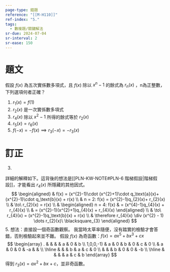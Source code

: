 ```yaml
---
page-type: 錯題
reference: "[[M-H110]]"
ref-index: "5."
tags:
  - 數複題/關鍵解法
sr-due: 2024-07-04
sr-interval: 2
sr-ease: 150
---
```

# 題文
假設 $f(x)$ 為五次實係數多項式，且 $f(x)$ 除以 $x^{n}-1$ 的餘式為 $r_{n}(x)$ ，n為正整數，下列選項何者正確？
1. $r_{1}(x) = f(1)$
2. $r_{2}(x)$ 是一次實係數多項式
3. $r_{4}(x)$ 除以 $x^{2}-1$ 所得的餘式等於 $r_{2}(x)$
4. $r_{5}(x) = r_{6}(x)$
5. $f(-x) = -f(x) \implies r_{3}(-x) = -r_{3}(x)$
# 訂正
3.
詳細的解釋如下。這背後的想法是[[PLN-KW-NOTE#PLN-6 階梯假設|階梯假設]]，才能看出 $r_{4}(x)$ 所隱藏的其他因式。
$$
\begin{aligned}
 & f(x) = (x^{2}-1)\cdot (x^{2}+1)\cdot q_\text{a}(x)+ (x^{2}-1)\cdot q_\text{b}(x) + r(x) \\
 & n = 2: f(x) = (x^{2}-1)q_{2}(x)+ r_{2}(x) \\
 & \to\ r_{2}(x) = r(x) \\
 & \begin{aligned}
n = 4: f(x)  & = (x^{4}-1)q_{4}(x) + r_{4}(x) \\
 & = (x^{2}-1)(x^{2}+1)q_{4}(x) + r_{4}(x)
\end{aligned} \\
 & \to\ r_{4}(x) = (x^{2}-1)q_\text{b}(x) + r(x) \\
 & \therefore r_{4}(x) \div (x^{2} - 1) \dots r_{2}(x)\ \blacksquare_{3}
\end{aligned}
$$
5.
想法：直接設一個奇函數觀察。
我當時太草率隨便，沒有踏實的檢驗才會答錯，否則檢驗起來並不難。
假設 $f(x)$ 為奇函數：$f(x) = ax^{5}+bx^{3}+cx$
$$
\begin{array}
.  &  &  &  & a & 0 & b \\
1,0,0,-1) & a & 0 & b & 0 & c & 0 \\
 & a & 0 & 0 & -a &  & \\
\hline  &  &  & b & a & c & 0 \\
 &  &  & b & 0 & 0 & -b \\
\hline &  &  &  & a & c & b
\end{array}
$$
得到 $r_{3}(x) = ax^{2}+bx+c$，並非奇函數。